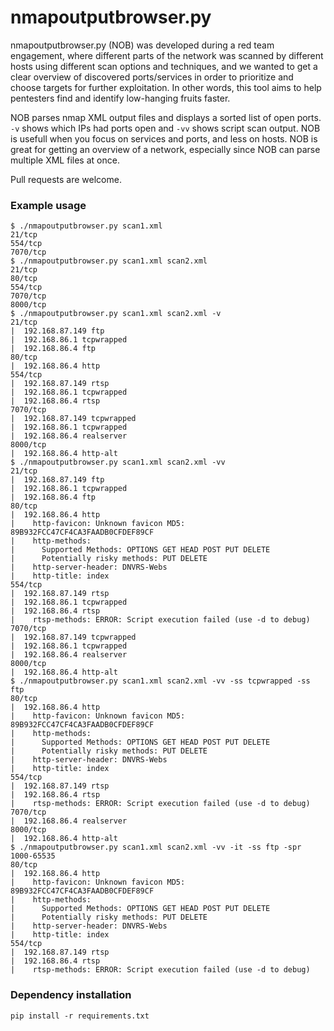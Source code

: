 # nmapoutputbrowser.py

nmapoutputbrowser.py (NOB) was developed during a red team engagement, where different parts of the network was scanned by different hosts using different scan options and techniques, and we wanted to get a clear overview of discovered ports/services in order to prioritize and choose targets for further exploitation.
In other words, this tool aims to help pentesters find and identify low-hanging fruits faster.

NOB parses nmap XML output files and displays a sorted list of open ports. `-v` shows which IPs had ports open and `-vv` shows script scan output.
NOB is usefull when you focus on services and ports, and less on hosts. NOB is great for getting an overview of a network, especially since NOB can parse multiple XML files at once.

Pull requests are welcome.

### Example usage

```
$ ./nmapoutputbrowser.py scan1.xml
21/tcp
554/tcp
7070/tcp
$ ./nmapoutputbrowser.py scan1.xml scan2.xml 
21/tcp
80/tcp
554/tcp
7070/tcp
8000/tcp
$ ./nmapoutputbrowser.py scan1.xml scan2.xml -v
21/tcp
|  192.168.87.149 ftp
|  192.168.86.1 tcpwrapped
|  192.168.86.4 ftp
80/tcp
|  192.168.86.4 http
554/tcp
|  192.168.87.149 rtsp
|  192.168.86.1 tcpwrapped
|  192.168.86.4 rtsp
7070/tcp
|  192.168.87.149 tcpwrapped
|  192.168.86.1 tcpwrapped
|  192.168.86.4 realserver
8000/tcp
|  192.168.86.4 http-alt
$ ./nmapoutputbrowser.py scan1.xml scan2.xml -vv
21/tcp
|  192.168.87.149 ftp
|  192.168.86.1 tcpwrapped
|  192.168.86.4 ftp
80/tcp
|  192.168.86.4 http
|    http-favicon: Unknown favicon MD5: 89B932FCC47CF4CA3FAADB0CFDEF89CF
|    http-methods: 
|      Supported Methods: OPTIONS GET HEAD POST PUT DELETE
|      Potentially risky methods: PUT DELETE
|    http-server-header: DNVRS-Webs
|    http-title: index
554/tcp
|  192.168.87.149 rtsp
|  192.168.86.1 tcpwrapped
|  192.168.86.4 rtsp
|    rtsp-methods: ERROR: Script execution failed (use -d to debug)
7070/tcp
|  192.168.87.149 tcpwrapped
|  192.168.86.1 tcpwrapped
|  192.168.86.4 realserver
8000/tcp
|  192.168.86.4 http-alt
$ ./nmapoutputbrowser.py scan1.xml scan2.xml -vv -ss tcpwrapped -ss ftp
80/tcp
|  192.168.86.4 http
|    http-favicon: Unknown favicon MD5: 89B932FCC47CF4CA3FAADB0CFDEF89CF
|    http-methods: 
|      Supported Methods: OPTIONS GET HEAD POST PUT DELETE
|      Potentially risky methods: PUT DELETE
|    http-server-header: DNVRS-Webs
|    http-title: index
554/tcp
|  192.168.87.149 rtsp
|  192.168.86.4 rtsp
|    rtsp-methods: ERROR: Script execution failed (use -d to debug)
7070/tcp
|  192.168.86.4 realserver
8000/tcp
|  192.168.86.4 http-alt
$ ./nmapoutputbrowser.py scan1.xml scan2.xml -vv -it -ss ftp -spr 1000-65535
80/tcp
|  192.168.86.4 http
|    http-favicon: Unknown favicon MD5: 89B932FCC47CF4CA3FAADB0CFDEF89CF
|    http-methods: 
|      Supported Methods: OPTIONS GET HEAD POST PUT DELETE
|      Potentially risky methods: PUT DELETE
|    http-server-header: DNVRS-Webs
|    http-title: index
554/tcp
|  192.168.87.149 rtsp
|  192.168.86.4 rtsp
|    rtsp-methods: ERROR: Script execution failed (use -d to debug)
```

### Dependency installation

```
pip install -r requirements.txt
```
